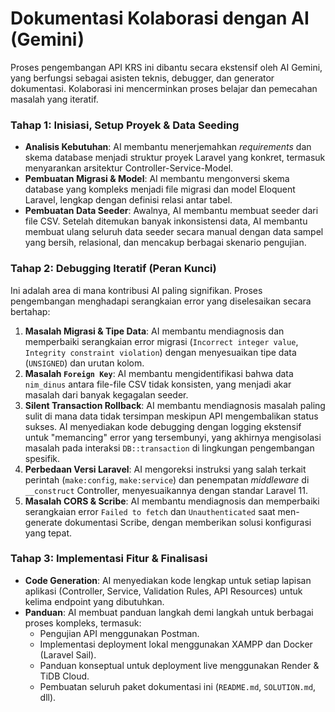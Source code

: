# Dokumentasi Kolaborasi dengan AI (Gemini)

Proses pengembangan API KRS ini dibantu secara ekstensif oleh AI Gemini, yang berfungsi sebagai asisten teknis, debugger, dan generator dokumentasi. Kolaborasi ini mencerminkan proses belajar dan pemecahan masalah yang iteratif.

### Tahap 1: Inisiasi, Setup Proyek & Data Seeding
- **Analisis Kebutuhan**: AI membantu menerjemahkan *requirements* dan skema database menjadi struktur proyek Laravel yang konkret, termasuk menyarankan arsitektur Controller-Service-Model.
- **Pembuatan Migrasi & Model**: AI membantu mengonversi skema database yang kompleks menjadi file migrasi dan model Eloquent Laravel, lengkap dengan definisi relasi antar tabel.
- **Pembuatan Data Seeder**: Awalnya, AI membantu membuat seeder dari file CSV. Setelah ditemukan banyak inkonsistensi data, AI membantu membuat ulang seluruh data seeder secara manual dengan data sampel yang bersih, relasional, dan mencakup berbagai skenario pengujian.

### Tahap 2: Debugging Iteratif (Peran Kunci)
Ini adalah area di mana kontribusi AI paling signifikan. Proses pengembangan menghadapi serangkaian error yang diselesaikan secara bertahap:
1.  **Masalah Migrasi & Tipe Data**: AI membantu mendiagnosis dan memperbaiki serangkaian error migrasi (`Incorrect integer value`, `Integrity constraint violation`) dengan menyesuaikan tipe data (`UNSIGNED`) dan urutan kolom.
2.  **Masalah `Foreign Key`**: AI membantu mengidentifikasi bahwa data `nim_dinus` antara file-file CSV tidak konsisten, yang menjadi akar masalah dari banyak kegagalan seeder.
3.  **Silent Transaction Rollback**: AI membantu mendiagnosis masalah paling sulit di mana data tidak tersimpan meskipun API mengembalikan status sukses. AI menyediakan kode debugging dengan logging ekstensif untuk "memancing" error yang tersembunyi, yang akhirnya mengisolasi masalah pada interaksi `DB::transaction` di lingkungan pengembangan spesifik.
4.  **Perbedaan Versi Laravel**: AI mengoreksi instruksi yang salah terkait perintah (`make:config`, `make:service`) dan penempatan *middleware* di `__construct` Controller, menyesuaikannya dengan standar Laravel 11.
5.  **Masalah CORS & Scribe**: AI membantu mendiagnosis dan memperbaiki serangkaian error `Failed to fetch` dan `Unauthenticated` saat men-generate dokumentasi Scribe, dengan memberikan solusi konfigurasi yang tepat.

### Tahap 3: Implementasi Fitur & Finalisasi
- **Code Generation**: AI menyediakan kode lengkap untuk setiap lapisan aplikasi (Controller, Service, Validation Rules, API Resources) untuk kelima endpoint yang dibutuhkan.
- **Panduan**: AI membuat panduan langkah demi langkah untuk berbagai proses kompleks, termasuk:
    - Pengujian API menggunakan Postman.
    - Implementasi deployment lokal menggunakan XAMPP dan Docker (Laravel Sail).
    - Panduan konseptual untuk deployment live menggunakan Render & TiDB Cloud.
    - Pembuatan seluruh paket dokumentasi ini (`README.md`, `SOLUTION.md`, dll).
